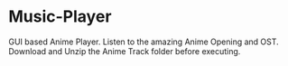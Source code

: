 # Music-Player
GUI based Anime Player. Listen to the amazing Anime Opening and OST. Download and Unzip the Anime Track folder before executing.
